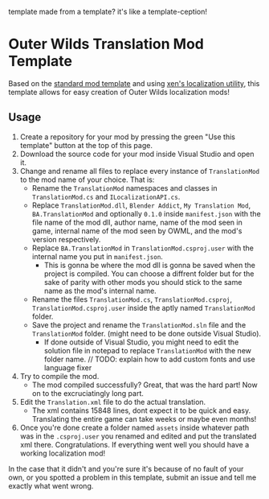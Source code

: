 template made from a template? it's like a template-ception!

# Outer Wilds Translation Mod Template

Based on the [standard mod template](https://github.com/Raicuparta/ow-mod-template) and using [xen's localization utility](https://github.com/xen-42/outer-wilds-localization-utility), this template allows for easy creation of Outer Wilds localization mods!

## Usage

1. Create a repository for your mod by pressing the green "Use this template" button at the top of this page.
2. Download the source code for your mod inside Visual Studio and open it.
3. Change and rename all files to replace every instance of `TranslationMod` to the mod name of your choice. That is:
   - Rename the `TranslationMod` namespaces and classes in `TranslationMod.cs` and `ILocalizationAPI.cs`.
   - Replace `TranslationMod.dll`, `Blender Addict`, `My Translation Mod`, `BA.TranslationMod` and optionally `0.1.0` inside `manifest.json` with the file name of the mod dll, author name, name of the mod seen in game, internal name of the mod seen by OWML, and the mod's version respectively.
   - Replace `BA.TranslationMod` in `TranslationMod.csproj.user` with the internal name you put in `manifest.json`.
     - This is gonna be where the mod dll is gonna be saved when the project is compiled. You can choose a diffrent folder but for the sake of parity with other mods you should stick to the same name as the mod's internal name. 
   - Rename the files `TranslationMod.cs`, `TranslationMod.csproj`, `TranslationMod.csproj.user` inside the aptly named `TranslationMod` folder.
   - Save the project and rename the `TranslationMod.sln` file and the `TranslationMod` folder. (might need to be done outside Visual Studio).
     - If done outside of Visual Studio, you might need to edit the solution file in notepad to replace `TranslationMod` with the new folder name.
// TODO: explain how to add custom fonts and use language fixer
5. Try to compile the mod.
   - The mod compiled successfully? Great, that was the hard part! Now on to the excruciatingly long part.
6. Edit the `Translation.xml` file to do the actual translation.
   - The xml contains 15848 lines, dont expect it to be quick and easy. Translating the entire game can take weeks or maybe even months!
7. Once you're done create a folder named `assets` inside whatever path was in the `.csproj.user` you renamed and edited and put the translated xml there.
Congratulations. If everything went well you should have a working localization mod!

In the case that it didn't and you're sure it's because of no fault of your own, or you spotted a problem in this template, submit an issue and tell me exactly what went wrong.
